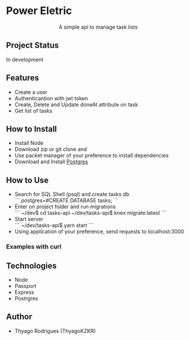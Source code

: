 # Power Eletric
<p align='center' >A simple api to manage task lists</p>

## Project Status

<p>In development</p>

## Features

- Create a user
- Authenticantion with jwt token
- Create, Delete and Update doneAt attribute on task
- Get list of tasks

## How to Install
<ul>
	<li>Install Node</li>
	<li>Download zip or git clone and</li>
	<li>Use packet manager of your preference to install dependencies</li>
	<li>Download and Install <a href="https://www.postgresql.org/download/">Postgres</a></li>
</ul>

## How to Use
<ul>
	<li>Search for SQL Shell (psql) and create tasks db</li>
		```
		postgres=#CREATE DATABASE tasks;
		```
	<li>Enter on project folder and run migrations</li>
		```
		~/dev$ cd tasks-api
		~/dev/tasks-api$ knex migrate:latest
		```
	<li>Start server</li>
		```
		~/dev/tasks-api$ yarn start
		```
	<li>Using application of your preference, send requests to localhost:3000</li>
</ul>

### Examples with curl



## Technologies

- Node
- Passport
- Express
- Postrgres

## Author

- Thyago Rodrigues (ThyagoKZKR)


